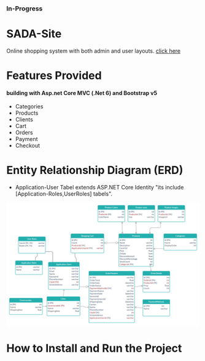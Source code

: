 ### In-Progress
# SADA-Site 
Online shopping system with both admin and user layouts. [click here](https://instagram.com/sada.suitss?utm_medium=copy_link)


# Features Provided
#### building with Asp.net Core MVC (.Net 6) and Bootstrap v5
- Categories
- Products
- Clients
- Cart
- Orders
- Payment
- Checkout

# Entity Relationship Diagram (ERD)
- Application-User Tabel extends ASP.NET Core Identity "its include [Application-Roles,UserRoles] tabels".


![DB](ERD.jpg)

# How to Install and Run the Project


